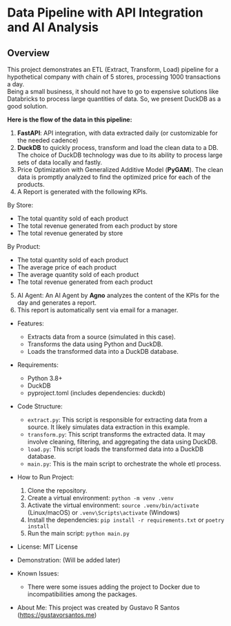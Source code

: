# Data Pipeline with API Integration and AI Analysis

## Overview

This project demonstrates an ETL (Extract, Transform, Load) pipeline for a hypothetical company with chain of 5 stores, processing 1000 transactions a day. <br>
Being a small business, it should not have to go to expensive solutions like Databricks to process large quantities of data. So, we present DuckDB as a good solution.

**Here is the flow of the data in this pipeline:**

1. **FastAPI**: API integration, with data extracted daily (or customizable for the needed cadence)
2. **DuckDB** to quickly process, transform and load the clean data to a DB. The choice of DuckDB technology was due to its ability to process large sets of data locally and fastly.
3. Price Optimization with Generalized Additive Model (**PyGAM**). The clean data is promptly analyzed to find the optimized price for each of the products.
4. A Report is generated with the following KPIs.

By Store:<br>

* The total quantity sold of each product <br>
* The total revenue generated from each product by store <br>
* The total revenue generated by store <br>

By Product:<br>

* The total quantity sold of each product<br>
* The average price of each product<br>
* The average quantity sold of each product<br>
* The total revenue generated from each product<br>

5. AI Agent: An AI Agent by **Agno** analyzes the content of the KPIs for the day and generates a report.
6. This report is automatically sent via email for a manager.


- Features:
  - Extracts data from a source (simulated in this case).
  - Transforms the data using Python and DuckDB.
  - Loads the transformed data into a DuckDB database.

- Requirements:
  - Python 3.8+
  - DuckDB
  - pyproject.toml (includes dependencies: duckdb)

- Code Structure:
  - `extract.py`: This script is responsible for extracting data from a source. It likely simulates data extraction in this example.
  - `transform.py`: This script transforms the extracted data. It may involve cleaning, filtering, and aggregating the data using DuckDB.
  - `load.py`: This script loads the transformed data into a DuckDB database.
  - `main.py`: This is the main script to orchestrate the whole etl process.

- How to Run Project:
  1. Clone the repository.
  2. Create a virtual environment: `python -m venv .venv`
  3. Activate the virtual environment: `source .venv/bin/activate` (Linux/macOS) or `.venv\Scripts\activate` (Windows)
  4. Install the dependencies: `pip install -r requirements.txt` or `poetry install`
  5. Run the main script: `python main.py`

- License: MIT License

- Demonstration:
  (Will be added later)

- Known Issues:
  - There were some issues adding the project to Docker due to incompatibilities among the packages.

- About Me: This project was created by Gustavo R Santos (https://gustavorsantos.me)